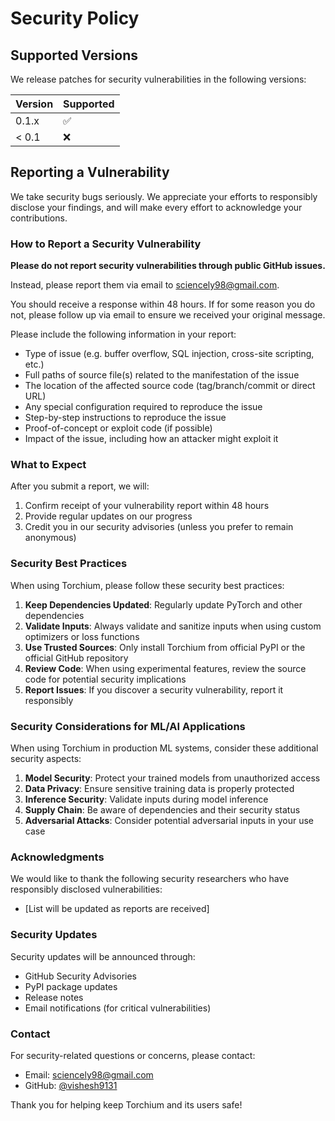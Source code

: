 # Security Policy

## Supported Versions

We release patches for security vulnerabilities in the following versions:

| Version | Supported          |
| ------- | ------------------ |
| 0.1.x   | :white_check_mark: |
| < 0.1   | :x:                |

## Reporting a Vulnerability

We take security bugs seriously. We appreciate your efforts to responsibly disclose your findings, and will make every effort to acknowledge your contributions.

### How to Report a Security Vulnerability

**Please do not report security vulnerabilities through public GitHub issues.**

Instead, please report them via email to [sciencely98@gmail.com](mailto:sciencely98@gmail.com).

You should receive a response within 48 hours. If for some reason you do not, please follow up via email to ensure we received your original message.

Please include the following information in your report:

- Type of issue (e.g. buffer overflow, SQL injection, cross-site scripting, etc.)
- Full paths of source file(s) related to the manifestation of the issue
- The location of the affected source code (tag/branch/commit or direct URL)
- Any special configuration required to reproduce the issue
- Step-by-step instructions to reproduce the issue
- Proof-of-concept or exploit code (if possible)
- Impact of the issue, including how an attacker might exploit it

### What to Expect

After you submit a report, we will:

1. Confirm receipt of your vulnerability report within 48 hours
2. Provide regular updates on our progress
3. Credit you in our security advisories (unless you prefer to remain anonymous)

### Security Best Practices

When using Torchium, please follow these security best practices:

1. **Keep Dependencies Updated**: Regularly update PyTorch and other dependencies
2. **Validate Inputs**: Always validate and sanitize inputs when using custom optimizers or loss functions
3. **Use Trusted Sources**: Only install Torchium from official PyPI or the official GitHub repository
4. **Review Code**: When using experimental features, review the source code for potential security implications
5. **Report Issues**: If you discover a security vulnerability, report it responsibly

### Security Considerations for ML/AI Applications

When using Torchium in production ML systems, consider these additional security aspects:

1. **Model Security**: Protect your trained models from unauthorized access
2. **Data Privacy**: Ensure sensitive training data is properly protected
3. **Inference Security**: Validate inputs during model inference
4. **Supply Chain**: Be aware of dependencies and their security status
5. **Adversarial Attacks**: Consider potential adversarial inputs in your use case

### Acknowledgments

We would like to thank the following security researchers who have responsibly disclosed vulnerabilities:

- [List will be updated as reports are received]

### Security Updates

Security updates will be announced through:

- GitHub Security Advisories
- PyPI package updates
- Release notes
- Email notifications (for critical vulnerabilities)

### Contact

For security-related questions or concerns, please contact:

- Email: [sciencely98@gmail.com](mailto:sciencely98@gmail.com)
- GitHub: [@vishesh9131](https://github.com/vishesh9131)

Thank you for helping keep Torchium and its users safe!
